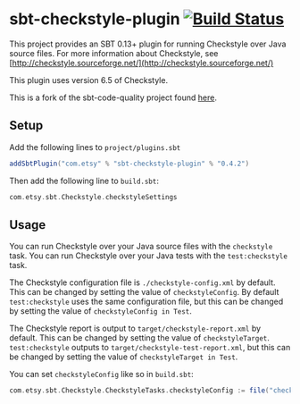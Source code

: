 # sbt-checkstyle-plugin [![Build Status](https://travis-ci.org/etsy/sbt-checkstyle-plugin.svg?branch=master)](https://travis-ci.org/etsy/sbt-checkstyle-plugin)

This project provides an SBT 0.13+ plugin for running Checkstyle over
Java source files.  For more information about Checkstyle, see
[http://checkstyle.sourceforge.net/](http://checkstyle.sourceforge.net/)

This plugin uses version 6.5 of Checkstyle.

This is a fork of the sbt-code-quality project found
[here](https://github.com/corux/sbt-code-quality).

## Setup

Add the following lines to `project/plugins.sbt`

```scala
addSbtPlugin("com.etsy" % "sbt-checkstyle-plugin" % "0.4.2")
```

Then add the following line to `build.sbt`:

```scala
com.etsy.sbt.Checkstyle.checkstyleSettings
```

## Usage

You can run Checkstyle over your Java source files with the
`checkstyle` task.  You can run Checkstyle over your Java tests with
the `test:checkstyle` task.

The Checkstyle configuration file is `./checkstyle-config.xml` by
default.  This can be changed by setting the value of
`checkstyleConfig`.  By default `test:checkstyle` uses the same
configuration file, but this can be changed by setting the value of
`checkstyleConfig in Test`.

The Checkstyle report is output to `target/checkstyle-report.xml` by
default.  This can be changed by setting the value of
`checkstyleTarget`.  `test:checkstyle` outputs to
`target/checkstyle-test-report.xml`, but this can be changed by
setting the value of `checkstyleTarget in Test`.

You can set `checkstyleConfig` like so in `build.sbt`:
```scala
com.etsy.sbt.Checkstyle.CheckstyleTasks.checkstyleConfig := file("checkstyle-config.xml")
```